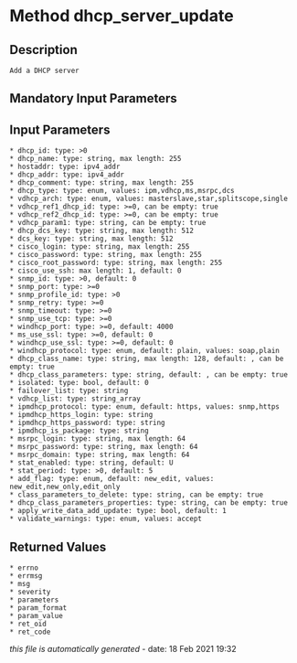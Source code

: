 # Method dhcp_server_update

## Description
	Add a DHCP server

## Mandatory Input Parameters

## Input Parameters
	* dhcp_id: type: >0
	* dhcp_name: type: string, max length: 255
	* hostaddr: type: ipv4_addr
	* dhcp_addr: type: ipv4_addr
	* dhcp_comment: type: string, max length: 255
	* dhcp_type: type: enum, values: ipm,vdhcp,ms,msrpc,dcs
	* vdhcp_arch: type: enum, values: masterslave,star,splitscope,single
	* vdhcp_ref1_dhcp_id: type: >=0, can be empty: true
	* vdhcp_ref2_dhcp_id: type: >=0, can be empty: true
	* vdhcp_param1: type: string, can be empty: true
	* dhcp_dcs_key: type: string, max length: 512
	* dcs_key: type: string, max length: 512
	* cisco_login: type: string, max length: 255
	* cisco_password: type: string, max length: 255
	* cisco_root_password: type: string, max length: 255
	* cisco_use_ssh: max length: 1, default: 0
	* snmp_id: type: >0, default: 0
	* snmp_port: type: >=0
	* snmp_profile_id: type: >0
	* snmp_retry: type: >=0
	* snmp_timeout: type: >=0
	* snmp_use_tcp: type: >=0
	* windhcp_port: type: >=0, default: 4000
	* ms_use_ssl: type: >=0, default: 0
	* windhcp_use_ssl: type: >=0, default: 0
	* windhcp_protocol: type: enum, default: plain, values: soap,plain
	* dhcp_class_name: type: string, max length: 128, default: , can be empty: true
	* dhcp_class_parameters: type: string, default: , can be empty: true
	* isolated: type: bool, default: 0
	* failover_list: type: string
	* vdhcp_list: type: string_array
	* ipmdhcp_protocol: type: enum, default: https, values: snmp,https
	* ipmdhcp_https_login: type: string
	* ipmdhcp_https_password: type: string
	* ipmdhcp_is_package: type: string
	* msrpc_login: type: string, max length: 64
	* msrpc_password: type: string, max length: 64
	* msrpc_domain: type: string, max length: 64
	* stat_enabled: type: string, default: U
	* stat_period: type: >0, default: 5
	* add_flag: type: enum, default: new_edit, values: new_edit,new_only,edit_only
	* class_parameters_to_delete: type: string, can be empty: true
	* dhcp_class_parameters_properties: type: string, can be empty: true
	* apply_write_data_add_update: type: bool, default: 1
	* validate_warnings: type: enum, values: accept

## Returned Values
	* errno
	* errmsg
	* msg
	* severity
	* parameters
	* param_format
	* param_value
	* ret_oid
	* ret_code


*this file is automatically generated* - date: 18 Feb 2021 19:32